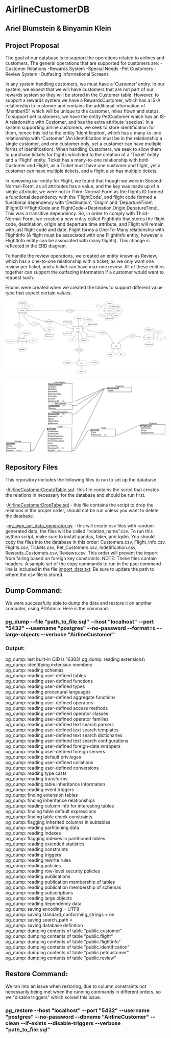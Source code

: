 # AirlineCustomerDB

## Ariel Blumstein & Binyamin Klein

## Project Proposal

The goal of our database is to support the operations related to airlines and customers.
The general operations that are supported for customers are:
-Customer Relations
-Rewards System
-Special Needs
-Pet Customers
-Review System
-Outfacing Informational Screens

In any system handling customers, we must have a ‘Customer’ entity. In our system, we expect that we will have customers that are not part of our rewards system so they will be stored in the Customer table. However, to support a rewards system we have a RewardsCustomer, which has a IS-A relationship to customer and contains the additional information of ‘MemberID’, which will be unique to the customer, miles flown and status. To support pet customers, we have the entity PetCustomer which has an IS-A relationship with Customer, and has the extra attribute ‘species’.
In a system supporting airline customers, we seek to store identification for them, hence this led to the entity ‘Identification’, which has a many-to-one relationship with ‘Customer’ (An Identification must be in the relationship a single customer, and one customer only, yet a customer can have multiple forms of identification).
When handling Customers, we seek to allow them to purchase tickets for flights which led to the creation of a ‘Ticket’ entity and a ‘Flight’ entity. Ticket has a many-to-one relationship with both Customer and Flight, as a Ticket must have one customer and flight, yet a customer can have multiple tickets, and a flight also has multiple tickets.

In reviewing our entity for Flight, we found that though we were in Second-Normal-Form, as all attributes has a value, and the key was made up of a single attribute, we were not in Third-Normal-Form as the flights ID formed a functional dependency with the ‘FlightCode’, and flight code formed a functional dependency with ‘Destination’, ‘Origin’ and ‘DepartureTime’.      (FlightID->FlightCode and FlightCode->Destination,Origin,DepatureTime). This was a transitive dependency. So, in order to comply with Third-Normal-Form, we created a new entity called FlightInfo that stores the flight code, destination, origin and departure time attribute, and Flight will remain with just flight code and date. Flight forms a One-To-Many relationship with FlightInfo (A flight must be associated with one FlightInfo entity, however a FlightInfo entity can be associated with many flights). This change is reflected in the ERD diagram.

To handle the review operations, we created an entity known as Review, which has a one-to-one relationship with a ticket, as we only want one review per ticket, and a ticket can have max one review.
All of these entities together can support the outfacing information if a customer would want to request such.

Enums were created when we created the tables to support different value type that expect certain values. 



![ERDimage](https://github.com/AriBlumstein/AirlineCustomerDB/blob/main/ERD.png?raw=true)

![DSDimage](https://github.com/AriBlumstein/AirlineCustomerDB/blob/main/DSDimage.png?raw=true)


## Repository Files
This repository includes the following files to run to set up the database

-[AirlineCustomerCreateTable.sql](https://github.com/AriBlumstein/AirlineCustomerDB/blob/main/AirlineCustomerCreateTable.sql)- this file contains the script that creates the relations in necessary for the database and should be run first.

-[AirlineCustomerDropTabe.sql](https://github.com/AriBlumstein/AirlineCustomerDB/blob/main/AirlineCustomerCreateTable.sql) - this file contains the script to drop the relations in the proper order, should not be run unless you want to delete the database.

-[my_own_sql_data_generator.py](https://github.com/AriBlumstein/AirlineCustomerDB/blob/main/my_own_sql_data_generator.py) - this will create csv files with random generated data, the files will be called 
“relation_name”.csv. To run this python script, make sure to install pandas, faker, and tqdm. You should copy the files into the database in this order: Customers.csv, Flight_Info.csv, Flights.csv, Tickets.csv,  Pet_Customers.csv, Indetification.csv, Rewards_Customers.csv, Reviews.csv. This order will prevent the import from failing based on foreign key constraints. NOTE: These files contain headers. A sample set of the copy commands to run in the psql command line is included in the file [import_data.txt](https://github.com/AriBlumstein/AirlineCustomerDB/blob/main/import_data.txt). Be sure to update the path to where the csv file is stored.

## Dump Command:
We were successfully able to dump the data and restore it on another computer, using PGAdmin. Here is the command: 
### pg_dump --file "path_to_file.sql" --host "localhost" --port "5432" --username "postgres" --no-password --format=c --large-objects --verbose "AirlineCustomer"
### Output:
pg_dump: last built-in OID is 16383\\
pg_dump: reading extensions\\
pg_dump: identifying extension members\
pg_dump: reading schemas\
pg_dump: reading user-defined tables\
pg_dump: reading user-defined functions\
pg_dump: reading user-defined types\
pg_dump: reading procedural languages\
pg_dump: reading user-defined aggregate functions\
pg_dump: reading user-defined operators\
pg_dump: reading user-defined access methods\
pg_dump: reading user-defined operator classes\
pg_dump: reading user-defined operator families\
pg_dump: reading user-defined text search parsers\
pg_dump: reading user-defined text search templates\
pg_dump: reading user-defined text search dictionaries\
pg_dump: reading user-defined text search configurations\
pg_dump: reading user-defined foreign-data wrappers\
pg_dump: reading user-defined foreign servers\
pg_dump: reading default privileges\
pg_dump: reading user-defined collations\
pg_dump: reading user-defined conversions\
pg_dump: reading type casts\
pg_dump: reading transforms\
pg_dump: reading table inheritance information\
pg_dump: reading event triggers\
pg_dump: finding extension tables\
pg_dump: finding inheritance relationships\
pg_dump: reading column info for interesting tables\
pg_dump: finding table default expressions\
pg_dump: finding table check constraints\
pg_dump: flagging inherited columns in subtables\
pg_dump: reading partitioning data\
pg_dump: reading indexes\
pg_dump: flagging indexes in partitioned tables\
pg_dump: reading extended statistics\
pg_dump: reading constraints\
pg_dump: reading triggers\
pg_dump: reading rewrite rules\
pg_dump: reading policies\
pg_dump: reading row-level security policies\
pg_dump: reading publications\
pg_dump: reading publication membership of tables\
pg_dump: reading publication membership of schemas\
pg_dump: reading subscriptions\
pg_dump: reading large objects\
pg_dump: reading dependency data\
pg_dump: saving encoding = UTF8\
pg_dump: saving standard_conforming_strings = on\
pg_dump: saving search_path =\
pg_dump: saving database definition\
pg_dump: dumping contents of table "public.customer"\
pg_dump: dumping contents of table "public.flight"\
pg_dump: dumping contents of table "public.flightinfo"\
pg_dump: dumping contents of table "public.identification"\
pg_dump: dumping contents of table "public.petcustomer"\
pg_dump: dumping contents of table "public.review"

## Restore Command:
We ran into an issue when restoring, due to column constraints not necessarily being met when the running commands in different orders, so we "disable triggers" which solved this issue.
### pg_restore --host "localhost" --port "5432" --username "postgres" --no-password --dbname "AirlineCustomer" --clean --if-exists --disable-triggers --verbose "path_to_file.sql"
